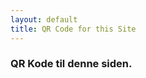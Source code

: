 ```yaml
---
layout: default
title: QR Code for this Site
---
```


### QR Kode til denne siden.

<div id="qrcode" style="margin: 20px;"></div>

<script src="https://cdnjs.cloudflare.com/ajax/libs/qrcodejs/1.0.0/qrcode.min.js"></script>
<script>
// Get the current URL of the site
const siteUrl = window.location.href;

// Generate QR code
new QRCode(document.getElementById("qrcode"), {
    text: siteUrl,
    width: 256,
    height: 256,
    colorDark: "#000000",
    colorLight: "#ffffff",
    correctLevel: QRCode.CorrectLevel.H
});
</script>